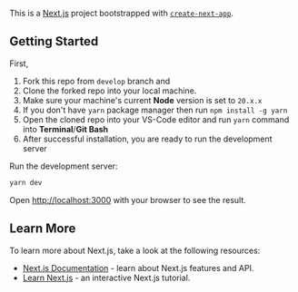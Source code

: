 This is a [Next.js](https://nextjs.org/) project bootstrapped with [`create-next-app`](https://github.com/vercel/next.js/tree/canary/packages/create-next-app).

## Getting Started

First, 

  1. Fork this repo from `develop` branch and 
  2. Clone the forked repo into your local machine. 
  3. Make sure your machine's current **Node** version is set to `20.x.x`
  4. If you don't have `yarn` package manager then run `npm install -g yarn`
  5. Open the cloned repo into your VS-Code editor and run `yarn` command into **Terminal**/**Git Bash**
  6. After successful installation, you are ready to run the development server

Run the development server:

```bash
yarn dev
```

Open [http://localhost:3000](http://localhost:3000) with your browser to see the result.

## Learn More

To learn more about Next.js, take a look at the following resources:

- [Next.js Documentation](https://nextjs.org/docs) - learn about Next.js features and API.
- [Learn Next.js](https://nextjs.org/learn) - an interactive Next.js tutorial.